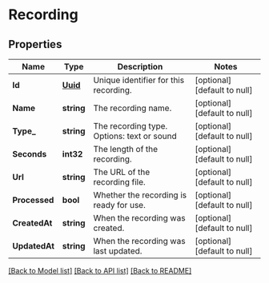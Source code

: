 # Recording

## Properties
Name | Type | Description | Notes
------------ | ------------- | ------------- | -------------
**Id** | [**Uuid**](UUID.md) | Unique identifier for this recording. | [optional] [default to null]
**Name** | **string** | The recording name. | [optional] [default to null]
**Type_** | **string** | The recording type. Options: text or sound | [optional] [default to null]
**Seconds** | **int32** | The length of the recording. | [optional] [default to null]
**Url** | **string** | The URL of the recording file. | [optional] [default to null]
**Processed** | **bool** | Whether the recording is ready for use. | [optional] [default to null]
**CreatedAt** | **string** | When the recording was created. | [optional] [default to null]
**UpdatedAt** | **string** | When the recording was last updated. | [optional] [default to null]

[[Back to Model list]](../README.md#documentation-for-models) [[Back to API list]](../README.md#documentation-for-api-endpoints) [[Back to README]](../README.md)


